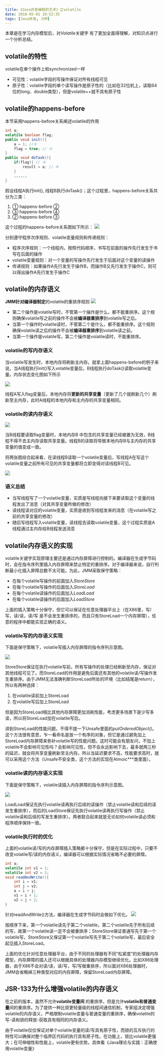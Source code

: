 ```yaml
---
title: 《Java并发编程的艺术》之volatile
date: 2018-05-01 10:52:35
tags: [Java并发, JVM]
---
```


本章是在学习内存模型后，对*Volatile*关键字 有了更加全面得理解，对知识点进行一个分析总结。

## volatile的特性
volatile在单个操作上和synchronized一样

* 可见性：volatile字段的写操作保证对所有线程可见
* 原子性：volatile字段的单个读写操作是原子性的（比如在32位机上，读取64位的long、double类型），但是volatile++就不具有原子性

## volatile的happens-before
本节采用happens-before关系阐述volatile的作用

```java
int a;
volatile boolean flag;
public void init(){
    a = 1; //①
    flag = true; // ②
}
public void doTask(){
    if(flag){ // ③
        result = a; // ④
    }
    ......
}
```
假设线程A执行init(), 线程B执行doTask()；这个过程里，happens-before关系共分为三类：
1. ① happens-before ②
2. ③ happens-before ④
3. ② happens-before ③

这个过程的happens-before关系图如下所示：
![](https://blog-1252749790.file.myqcloud.com/JavaConcurrent/volatile_happens-before.png)

分别遵守程序次序规则、volatile变量规则和传递规则：

* 程序次序规则：一个线程内，按照代码顺序，书写在前面的操作先行发生于书写在后面的操作
* volatile变量规则：对一个变量的写操作先行发生于后面对这个变量的读操作
* 传递规则：如果操作A先行发生于操作B，而操作B又先行发生于操作C，则可以得出操作A先行发生于操作C

## volatile的内存语义
**JMM针对编译器制定**的volatile的重排序规则
![](https://blog-1252749790.file.myqcloud.com/JavaConcurrent/volatile_reorder_rule.png)

* 第二个操作是volatile写时，不管第一个操作是什么，都不能重排序。这个规则确保volatile写之前的操作不会被**编译器重排序**到volatile写之后。
* 当第一个操作时volatile读时，不管第二个是什么，都不能重排序。这个规则确保volatile读之后的操作不会被**编译器重排序**到volatile读之前。
* 当第一个操作是volatile写，第二个操作是volatile读时，不能重排序。

### volatile的写内存语义
当volatile写发生时，本地内存将刷新主内存。就拿上面happens-before的例子来说，当A线程执行init()写入volatile变量后，B线程执行doTask()读取volatile变量。内存状态变化图如下所示

![](https://blog-1252749790.file.myqcloud.com/JavaConcurrent/volatile_memory_concept.png)

线程A写入flag变量后，本地内存将**更新的共享变量**（更新了几个就刷新几个）刷新至主内存，此时A线程的本地内存和主内存的共享变量相同。

### volatile的读内存语义
![](https://blog-1252749790.file.myqcloud.com/JavaConcurrent/volatile_read_memory_concept.png)

当B线程要读取flag变量时，本地内存B 中包含的共享变量已经被置为无效，B线程不得不去主内存读取共享变量。线程B的读取将导致本地内存B与主内存的共享变量的值变成一致。

将两张图综合起来看，在读线程B读取一个volatile变量后，写线程A在写这个volatile变量之前所有可见的共享变量都将立即变得对读线程B可见。

![](https://blog-1252749790.file.myqcloud.com/JavaConcurrent/volatile_memory_summary.png)

### 语义总结
* 当写线程写了一个volatile变量，实质是写线程向接下来要读取这个变量的线程发出了消息（对其共享变量所做的修改）
* 读线程读对应的volatile变量，实质是收到写线程发来的消息（在volatile写之前的共享变量的修改）
* 随后写线程写入volatile变量，读线程去读取volatile变量，这个过程实质是A线程通过主内存给B线程发送消息

## volatile内存语义的实现
volatile关键字实现原理主要还是通过内存屏障进行控制的。编译器在生成字节码时，会在指令序列里插入内存屏障来禁止特定的重排序。对于编译器来说，自行判断最小化插入屏障总数不太可能。为此，JMM采取保守策略：

* 在每个volatile写操作的前面加入*StoreStore*
* 在每个volatile写操作的后面加入*StoreLoad*
* 在每个volatile读操作的后面加入*LoadLoad*
* 在每个volatile读操作的后面加入*LoadStore*

上面的插入策略十分保守，但它可以保证在任意处理器平台上（在X86里，写/写，读/读，读/写 是不会发生重排序的，而且只有StoreLoad一个内存屏障），任意的程序中都能实现正确的语义。


### volatile写的内存语义实现
下面是保守策略下，volatile写插入内存屏障的指令序列示意图。

![](https://blog-1252749790.file.myqcloud.com/JavaConcurrent/volatile_write_semantic.png)


StoreStore保证在执行volatile写前，所有写操作的处理已经刷新至内存，保证对其他线程可见了。而StoreLoad的作用是避免后面还有其他的volatile读/写操作发生重排序。由于JMM无法准确判断StoreLoad所处的环境（比如结尾是return），所以有两种选择：

1. 在volatile读前加上StoreLoad
2. 在volatile写后加上StoreLoad

但是因为StoreLoad相比其他内存屏障更加消耗性能，考虑更多场景下是少写多读，所以将StoreLoad加在volatile写后。

讲到StoreLoad的性能问题，不得不提一下Unsafe里面的*putOrderedObject()*。 这个方法很有意思，乍一看命名是放一个有序的对象，但它是通过避免加上StoreLoad内存屏障来弥补volatile写的性能问题。这时可能会有朋友问，不加上volatile不会影响可见性吗？会影响可见性，但不会永远影响下去，最多就两三秒的延迟，就会将共享变量刷新至主内存。所以当延迟要求不高，性能要求高时，就可以采用这个方法（Unsafe不安全类，这个方法的实现在Atmoic***类里面）。

### volatile读的内存语义实现
下面是保守策略下，volatile读插入内存屏障的指令序列示意图。

![](https://blog-1252749790.file.myqcloud.com/JavaConcurrent/volatile_read_semantic.png)

LoadLoad保证先执行volatile读再执行后续的读操作（禁止volatile读和后续的读发生重排序），而后的LoadStore保证先执行volatile读再执行写操作（禁止volatile读和后续的写发生重排序）。两者联合起来就是无论如何volatile读必须和程序顺序保持一致。

### volatile执行时的优化
上面的volatile读/写的内存屏障插入策略都十分保守，但是在实际过程中，只要不改变volatile写/读的内存语义，编译器可以根据实际情况省略不必要的屏障。
```java
int a;
volatile int v1 = 1;
volatile int v2 = 2;
void readAndWrite(){
    int i = v1;
    int j = v2;
    a = i + j;
    v1 = i + 1;
    v2 = j + 2;
}
```
针对readAndWrite()方法，编译器在生成字节码时会做如下优化。
![](https://blog-1252749790.file.myqcloud.com/JavaConcurrent/volatile_read_write_semantic.png)

按顺序下来，第一个volatile读先于第二个volatile，第二个volatile先于所有后续的写，故第一个volatile读一定不会被重排序；StoreStore保证普通写先于第一个volatile写，StoreStore又保证第一个volatile写先于第二个volatile写，最后安全起见插入StoreLoad。

上面的优化针对任意处理器平台，由于不同的处理器有不同“松紧度”的处理器内存模型，内存屏障的插入还可以根据具体的处理器内存模型继续优化。比如X86处理器，由于X86不会对读/读，读/写，写/写做重排序，所以面对X86处理器时，JMM会省略掉三种类型对应的内存屏障，保留StoreLoad内存屏障。

## JSR-133为什么增强volatile的内存语义

在之前的版本，虽然不允许**volatile变量间** 的重排序，但是允许**volatile和普通变量**间的重排序。为了提供一种比锁更轻量级的线程间通信机制，专家组决定增强volatile的内存语义，严格限制volatile变量与普通变量的重排序，确保volatile的写-读和锁的释放-获取具有相同的内存语义。

由于volatile仅仅保证对单个volatile变量的读/写具有原子性，而锁的互斥执行的特性可以确保对整个临界区代码的执行具有原子性。在功能上，锁比volatile更强大；在可伸缩性和性能上，volatile更有优势。具体看《Java理论与实践：正确使用volatile变量》